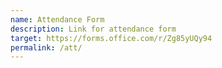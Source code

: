```yaml
---
name: Attendance Form
description: Link for attendance form
target: https://forms.office.com/r/Zg85yUQy94
permalink: /att/
---
```

